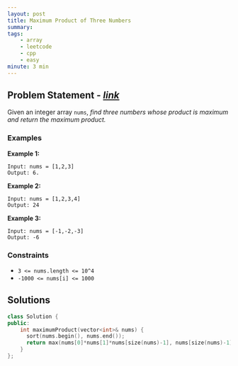 ```yaml
---
layout: post
title: Maximum Product of Three Numbers
summary:
tags:
    - array
    - leetcode
    - cpp
    - easy
minute: 3 min
---
```


## Problem Statement - [*link*](https://leetcode.com/problems/maximum-product-of-three-numbers)  

Given an integer array `nums`, *find three numbers whose product is maximum and return the maximum product.*

### Examples

**Example 1:**  
```
Input: nums = [1,2,3]
Output: 6.
```

**Example 2:**  
```
Input: nums = [1,2,3,4]
Output: 24
```

**Example 3:**  
```
Input: nums = [-1,-2,-3]
Output: -6
```

### Constraints

+ `3 <= nums.length <= 10^4`
+ `-1000 <= nums[i] <= 1000`

## Solutions

```cpp
class Solution {
public:
    int maximumProduct(vector<int>& nums) {
      sort(nums.begin(), nums.end());
      return max(nums[0]*nums[1]*nums[size(nums)-1], nums[size(nums)-1]*nums[size(nums)-2]*nums[size(nums)-3]);
    }
};
```

